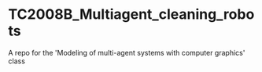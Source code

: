 # TC2008B_Multiagent_cleaning_robots
A repo for the 'Modeling of multi-agent systems with computer graphics' class

